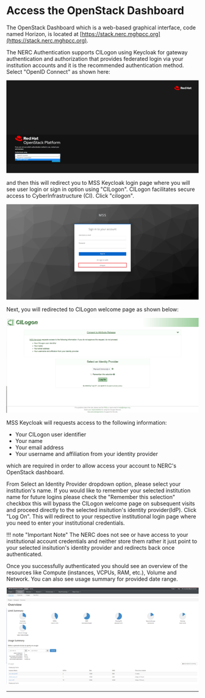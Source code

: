 # Access the OpenStack Dashboard

The OpenStack Dashboard which is a web-based graphical interface, code named
Horizon, is located at [https://stack.nerc.mghpcc.org](https://stack.nerc.mghpcc.org).

The NERC Authentication supports CILogon using Keycloak for gateway authentication
and authorization that provides federated login via your institution accounts and
it is the recommended authentication method. Select "OpenID Connect" as shown here:

![OpenID Connect](images/openstack_login.png)

and then this will redirect you to MSS Keycloak login page where you will see user
login or sign in option using "CILogon". CILogon facilitates secure access to
CyberInfrastructure (CI). Click "cilogon".

![MSS Keycloak Auth](images/keycloak_interface.png)

Next, you will redirected to CILogon welcome page as shown below:

![CILogon Welcome Page](images/CILogon_interface.png)

MSS Keycloak will requests access to the following information:

- Your CILogon user identifier
- Your name
- Your email address
- Your username and affiliation from your identity provider

which are required in order to allow access your account to NERC's OpenStack
dashboard.

From Select an Identity Provider dropdown option, please select your institution's
name. If you would like to remember your selected institution name for future
logins please check the "Remember this selection" checkbox this will bypass the
CILogon welcome page on subsequent visits and proceed directly to the selected insitution's
identity provider(IdP). Click "Log On". This will redirect to your respective institutional
login page where you need to enter your institutional credentials.

!!! note "Important Note"
    The NERC does not see or have access to your institutional account credentials
    and neither store them rather it just point to your selected insitution's identity
    provider and redirects back once authenticated.

Once you successfully authenticated you should see an overview of the resources
like Compute (instances, VCPUs, RAM, etc.), Volume and Network. You can also
see usage summary for provided date range.

![OpenStack Horizon dashboard](images/horizon_dashboard.png)

---
